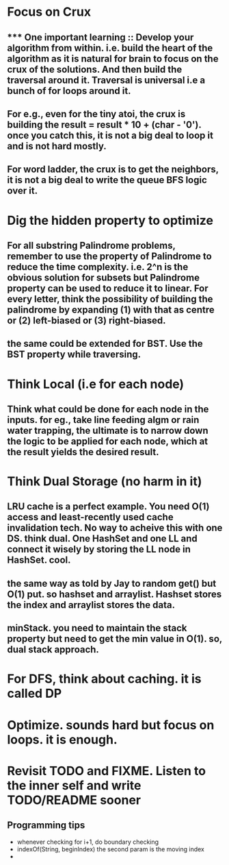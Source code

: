 
# Focus on Crux
## *** One important learning :: Develop your algorithm from within. i.e. build the heart of the algorithm as it is natural for brain to focus on the crux of the solutions. And then build the traversal around it. Traversal is universal i.e a bunch of for loops around it. 
## For e.g., even for the tiny atoi, the crux is building the result = result * 10 + (char - '0'). once you catch  this, it is not a big deal to loop it and is not hard mostly. 
## For word ladder, the crux is to get the neighbors, it is not a big deal to write the queue BFS logic over it.

# Dig the hidden property to optimize
## For all substring Palindrome problems, remember to use the property of Palindrome to reduce the time complexity. i.e. 2^n is the obvious solution for subsets but Palindrome property can be used to reduce it to linear. For every letter, think the possibility of building the palindrome by expanding (1) with that as centre or (2) left-biased or (3) right-biased.

## the same could be extended for BST. Use the BST property while traversing.

# Think Local (i.e for each node)
## Think what could be done for each node in the inputs. for eg., take line feeding algm or rain water trapping, the ultimate is to narrow down the logic to be applied for each node, which at the result yields the desired result.

# Think Dual Storage (no harm in it)
## LRU cache is a perfect example. You need O(1) access and least-recently used cache invalidation tech. No way to acheive this with one DS. think dual. One HashSet and one LL and connect it wisely by storing the LL node in HashSet. cool.

## the same way as told by Jay to random get() but O(1) put. so hashset and arraylist. Hashset stores the index and arraylist stores the data.

## minStack. you need to maintain the stack property but need to get the min value in O(1). so, dual stack approach.

# For DFS, think about caching. it is called DP

# Optimize. sounds hard but focus on loops. it is enough.

# Revisit TODO and FIXME. Listen to the inner self and write TODO/README sooner

## Programming tips
* whenever checking for i+1, do boundary checking
* indexOf(String, beginIndex) the second param is the moving index
* 
